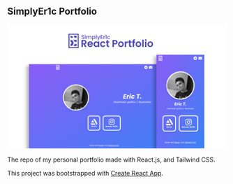 ## SimplyEr1c Portfolio

![Preview](/preview.png)

The repo of my personal portfolio made with React.js, and Tailwind CSS.


This project was bootstrapped with [Create React App](https://github.com/facebook/create-react-app).

